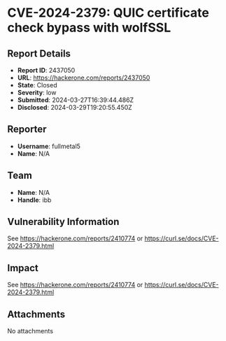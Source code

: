 # CVE-2024-2379: QUIC certificate check bypass with wolfSSL

## Report Details
- **Report ID**: 2437050
- **URL**: https://hackerone.com/reports/2437050
- **State**: Closed
- **Severity**: low
- **Submitted**: 2024-03-27T16:39:44.486Z
- **Disclosed**: 2024-03-29T19:20:55.450Z

## Reporter
- **Username**: fullmetal5
- **Name**: N/A

## Team
- **Name**: N/A
- **Handle**: ibb

## Vulnerability Information
See https://hackerone.com/reports/2410774 or https://curl.se/docs/CVE-2024-2379.html

## Impact

See https://hackerone.com/reports/2410774 or https://curl.se/docs/CVE-2024-2379.html

## Attachments
No attachments
